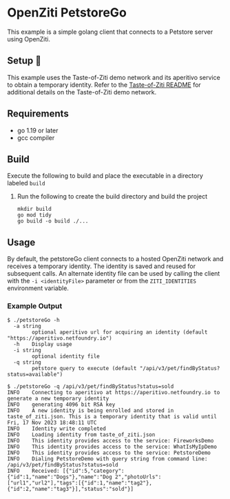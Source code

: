 # OpenZiti PetstoreGo

This example is a simple golang client that connects to a Petstore server using OpenZiti. 

## Setup :wrench:
This example uses the Taste-of-Ziti demo network and its aperitivo service to obtain a temporary identity. Refer to
the [Taste-of-Ziti README](../../README.md) for additional details on the Taste-of-Ziti demo network.

## Requirements
* go 1.19 or later
* gcc compiler

## Build
Execute the following to build and place the executable in a directory labeled `build`

1. Run the following to create the build directory and build the project

       mkdir build
       go mod tidy
       go build -o build ./...

## Usage

By default, the petstoreGo client connects to a hosted OpenZiti network and receives a temporary identity.  The 
identity is saved and reused for subsequent calls.  An alternate identity file can be used by calling the client with
the `-i <identityFile>` parameter or from the `ZITI_IDENTITIES` environment variable.

### Example Output
```shell
$ ./petstoreGo -h
  -a string
    	optional aperitivo url for acquiring an identity (default "https://aperitivo.netfoundry.io")
  -h	Display usage
  -i string
    	optional identity file
  -q string
    	petstore query to execute (default "/api/v3/pet/findByStatus?status=available")

$ ./petstoreGo -q /api/v3/pet/findByStatus?status=sold
INFO    Connecting to aperitivo at https://aperitivo.netfoundry.io to generate a new temporary identity 
INFO    generating 4096 bit RSA key                  
INFO    A new identity is being enrolled and stored in taste_of_ziti.json. This is a temporary identity that is valid until Fri, 17 Nov 2023 18:48:11 UTC 
INFO    Identity write completed                     
INFO    Loading identity from taste_of_ziti.json     
INFO    This identity provides access to the service: FireworksDemo 
INFO    This identity provides access to the service: WhatIsMyIpDemo 
INFO    This identity provides access to the service: PetstoreDemo 
INFO    Dialing PetstoreDemo with query string from command line: /api/v3/pet/findByStatus?status=sold 
INFO    Received: [{"id":5,"category":{"id":1,"name":"Dogs"},"name":"Dog 2","photoUrls":["url1","url2"],"tags":[{"id":1,"name":"tag2"},{"id":2,"name":"tag3"}],"status":"sold"}] 
```
